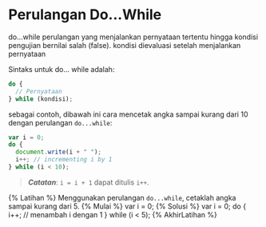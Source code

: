 # Perulangan Do...While 

do...while perulangan yang menjalankan pernyataan tertentu hingga kondisi pengujian bernilai salah (false). kondisi dievaluasi setelah menjalankan pernyataan

Sintaks untuk do... while adalah:

```javascript
do {
  // Pernyataan
} while (kondisi);
```

sebagai contoh, dibawah ini cara mencetak angka sampai kurang dari 10 dengan perulangan `do...while`:

```javascript
var i = 0;
do {
  document.write(i + " ");
  i++; // incrementing i by 1
} while (i < 10);
```

> **_Catatan_**: `i = i + 1` dapat ditulis `i++`.

{% Latihan %}
Menggunakan perulangan `do...while`, cetaklah angka sampai kurang dari 5.
{% Mulai %}
var i = 0;
{% Solusi %}
var i = 0;
do {
i++; // menambah i dengan 1
} while (i < 5);
{% AkhirLatihan %}
